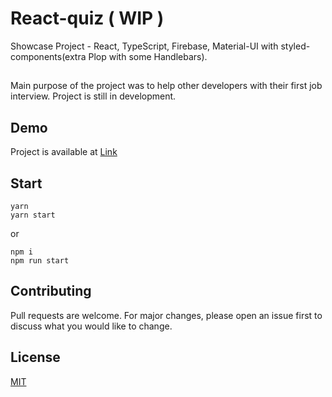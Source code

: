 # React-quiz ( WIP )

Showcase Project - React, TypeScript, Firebase, Material-UI with styled-components(extra Plop with some Handlebars).

##

Main purpose of the project was to help other developers with their first job interview. Project is still in development.

## Demo

Project is available at [Link](https://react-quiz-cc8fc.web.app)

## Start

```
yarn
yarn start
```

or

```
npm i
npm run start
```

## Contributing

Pull requests are welcome. For major changes, please open an issue first to discuss what you would like to change.

## License

[MIT](https://choosealicense.com/licenses/mit/)
